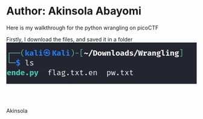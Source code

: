 # Author: Akinsola Abayomi

Here is my walkthrough for the python wrangling on picoCTF

Firstly, I download the files, and saved it in a folder <br />
![Screesshot](./image.png)

<br />

##
Akinsola


